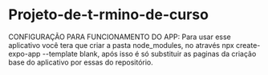 # Projeto-de-t-rmino-de-curso

CONFIGURAÇÃO PARA FUNCIONAMENTO DO APP: Para usar esse aplicativo você tera que criar a pasta node_modules, no através npx create-expo-app --template blank, após isso é só substituir as paginas da criação base do aplicativo por essas do repositório.
